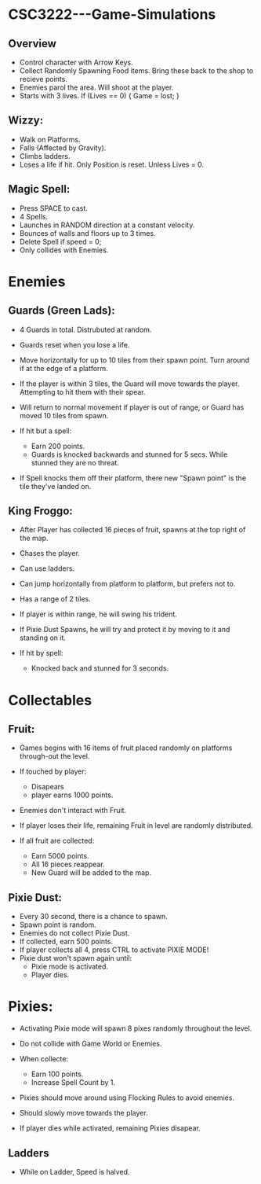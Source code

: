# CSC3222---Game-Simulations
## Overview
- Control character with Arrow Keys.
- Collect Randomly Spawning Food items. Bring these back to the shop to recieve points.
- Enemies parol the area. Will shoot at the player.
- Starts with 3 lives. If (Lives == 0) { Game = lost; }

## Wizzy:
- Walk on Platforms.
- Falls (Affected by Gravity).
- Climbs ladders.
- Loses a life if hit. Only Position is reset. Unless Lives = 0.

## Magic Spell:
- Press SPACE to cast.
- 4 Spells.
- Launches in RANDOM direction at a constant velocity. 
- Bounces of walls and floors up to 3 times.
- Delete Spell if speed = 0;
- Only collides with Enemies.

# Enemies
## Guards (Green Lads):
- 4 Guards in total. Distrubuted at random.
- Guards reset when you lose a life.
- Move horizontally for up to 10 tiles from their spawn point. Turn around if at the edge of a platform.
- If the player is within 3 tiles, the Guard will move towards the player. Attempting to hit them with their spear.
- Will return to normal movement if player is out of range, or Guard has moved 10 tiles from spawn.

- If hit but a spell:
    - Earn 200 points.
    - Guards is knocked backwards and stunned for 5 secs. While stunned they are no threat.

- If Spell knocks them off their platform, there new "Spawn point" is the tile they've landed on.


## King Froggo:
- After Player has collected 16 pieces of fruit, spawns at the top right of the map.
- Chases the player.
- Can use ladders.
- Can jump horizontally from platform to platform, but prefers not to.
- Has a range of 2 tiles.
- If player is within range, he will swing his trident.
- If Pixie Dust Spawns, he will try and protect it by moving to it and standing on it.

- If hit by spell:
    - Knocked back and stunned for 3 seconds.

# Collectables
## Fruit:
- Games begins with 16 items of fruit placed randomly on platforms through-out the level.

- If touched by player:
    - Disapears
    - player earns 1000 points.

- Enemies don't interact with Fruit.
- If player loses their life, remaining Fruit in level are randomly distributed. 
- If all fruit are collected:
    - Earn 5000 points.
    - All 16 pieces reappear.
    - New Guard will be added to the map.

## Pixie Dust:
- Every 30 second, there is a chance to spawn.
- Spawn point is random.
- Enemies do not collect Pixie Dust.
- If collected, earn 500 points.
- If player collects all 4, press CTRL to activate PIXIE MODE!
- Pixie dust won't spawn again until:
    - Pixie mode is activated.
    - Player dies.

# Pixies:
- Activating Pixie mode will spawn 8 pixes randomly throughout the level.
- Do not collide with Game World or Enemies.
- When collecte:
    - Earn 100 points.
    - Increase Spell Count by 1.

- Pixies should move around using Flocking Rules to avoid enemies.
- Should slowly move towards the player.
- If player dies while activated, remaining Pixies disapear.

## Ladders
- While on Ladder, Speed is halved.
